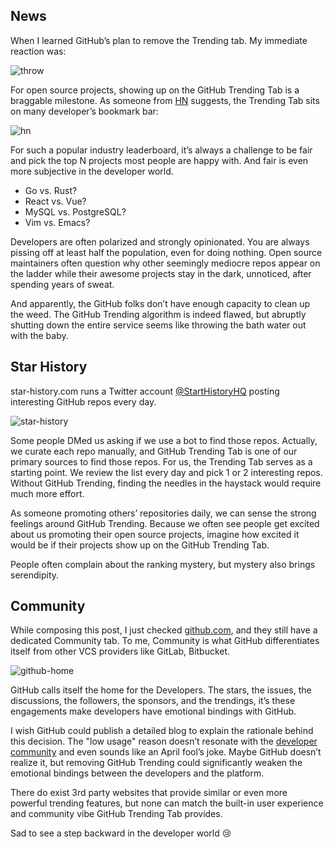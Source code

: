 ## News

When I learned GitHub’s plan to remove the Trending tab. My immediate reaction was:

![throw](/blog/assets/github-trending-tab/throw.gif)

For open source projects, showing up on the GitHub Trending Tab is a braggable milestone. As someone from [HN](https://news.ycombinator.com/item?id=32681319) suggests, the Trending Tab sits on many developer’s bookmark bar:

![hn](/blog/assets/github-trending-tab/hn.webp)

For such a popular industry leaderboard, it’s always a challenge to be fair and pick the top N projects most people are happy with. And fair is even more subjective in the developer world.

* Go vs. Rust?
* React vs. Vue?
* MySQL vs. PostgreSQL?
* Vim vs. Emacs?

Developers are often polarized and strongly opinionated. You are always pissing off at least half the population, even for doing nothing. Open source maintainers often question why other seemingly mediocre repos appear on the ladder while their awesome projects stay in the dark, unnoticed, after spending years of sweat.

And apparently, the GitHub folks don’t have enough capacity to clean up the weed. The GitHub Trending algorithm is indeed flawed, but abruptly shutting down the entire service seems like throwing the bath water out with the baby.

## Star History

star-history.com runs a Twitter account [@StartHistoryHQ](https://twitter.com/starhistoryhq) posting interesting GitHub repos every day.

![star-history](/blog/assets/github-trending-tab/star-history.webp)

Some people DMed us asking if we use a bot to find those repos. Actually, we curate each repo manually, and GitHub Trending Tab is one of our primary sources to find those repos. For us, the Trending Tab serves as a starting point. We review the list every day and pick 1 or 2 interesting repos. Without GitHub Trending, finding the needles in the haystack would require much more effort.

As someone promoting others’ repositories daily, we can sense the strong feelings around GitHub Trending. Because we often see people get excited about us promoting their open source projects, imagine how excited it would be if their projects show up on the GitHub Trending Tab. 

People often complain about the ranking mystery, but mystery also brings serendipity.

## Community

While composing this post, I just checked [github.com](https://github.com), and they still have a dedicated Community tab. To me, Community is what GitHub differentiates itself from other VCS providers like GitLab, Bitbucket.

![github-home](/blog/assets/github-trending-tab/github-home.webp)

GitHub calls itself the home for the Developers. The stars, the issues, the discussions, the followers, the sponsors, and the trendings, it’s these engagements make developers have emotional bindings with GitHub.

I wish GitHub could publish a detailed blog to explain the rationale behind this decision. The "low usage" reason doesn’t resonate with the [developer community](https://github.com/community/community/discussions/31643) and even sounds like an April fool’s joke. Maybe GitHub doesn’t realize it, but removing GitHub Trending could significantly weaken the emotional bindings between the developers and the platform.

There do exist 3rd party websites that provide similar or even more powerful trending features, but none can match the built-in user experience and community vibe GitHub Trending Tab provides.

Sad to see a step backward in the developer world 😢